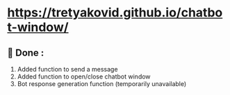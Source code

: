 # https://tretyakovid.github.io/chatbot-window/

## 🔭 Done :

1) Added function to send a message
2) Added function to open/close chatbot window
3) Bot response generation function (temporarily unavailable)
